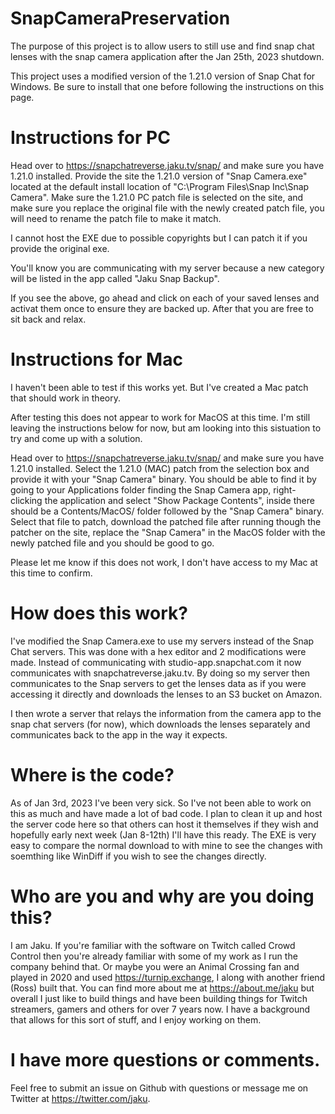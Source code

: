 # SnapCameraPreservation

The purpose of this project is to allow users to still use and find snap chat lenses with the snap camera application after the Jan 25th, 2023 shutdown.

This project uses a modified version of the 1.21.0 version of Snap Chat for Windows. Be sure to install that one before following the instructions on this page.

# Instructions for PC
Head over to https://snapchatreverse.jaku.tv/snap/ and make sure you have 1.21.0 installed. Provide the site the 1.21.0 version of "Snap Camera.exe" located at the default install location of "C:\Program Files\Snap Inc\Snap Camera". Make sure the 1.21.0 PC patch file is selected on the site, and make sure you replace the original file with the newly created patch file, you will need to rename the patch file to make it match.

I cannot host the EXE due to possible copyrights but I can patch it if you provide the original exe.

You'll know you are communicating with my server because a new category will be listed in the app called "Jaku Snap Backup".

If you see the above, go ahead and click on each of your saved lenses and activat them once to ensure they are backed up. After that you are free to sit back and relax.

# Instructions for Mac
I haven't been able to test if this works yet. But I've created a Mac patch that should work in theory. 

After testing this does not appear to work for MacOS at this time. I'm still leaving the instructions below for now, but am looking into this sistuation to try and come up with a solution.

Head over to https://snapchatreverse.jaku.tv/snap/ and make sure you have 1.21.0 installed. Select the 1.21.0 (MAC) patch from the selection box and provide it with your "Snap Camera" binary. You should be able to find it by going to your Applications folder finding the Snap Camera app, right-clicking the application and select "Show Package Contents", inside there should be a Contents/MacOS/ folder followed by the "Snap Camera" binary. Select that file to patch, download the patched file after running though the patcher on the site, replace the "Snap Camera" in the MacOS folder with the newly patched file and you should be good to go.

Please let me know if this does not work, I don't have access to my Mac at this time to confirm.


# How does this work?

I've modified the Snap Camera.exe to use my servers instead of the Snap Chat servers. This was done with a hex editor and 2 modifications were made. Instead of communicating with studio-app.snapchat.com it now communicates with snapchatreverse.jaku.tv. By doing so my server then communicates to the Snap servers to get the lenses data as if you were accessing it directly and downloads the lenses to an S3 bucket on Amazon. 

I then wrote a server that relays the information from the camera app to the snap chat servers (for now), which downloads the lenses separately and communicates back to the app in the way it expects.  

# Where is the code?
As of Jan 3rd, 2023 I've been very sick. So I've not been able to work on this as much and have made a lot of bad code. I plan to clean it up and host the server code here so that others can host it themselves if they wish and hopefully early next week (Jan 8-12th) I'll have this ready. The EXE is very easy to compare the normal download to with mine to see the changes with soemthing like WinDiff if you wish to see the changes directly.

# Who are you and why are you doing this?

I am Jaku. If you're familiar with the software on Twitch called Crowd Control then you're already familiar with some of my work as I run the company behind that. Or maybe you were an Animal Crossing fan and played in 2020 and used https://turnip.exchange, I along with another friend (Ross) built that. You can find more about me at https://about.me/jaku but overall I just like to build things and have been building things for Twitch streamers, gamers and others for over 7 years now. I have a background that allows for this sort of stuff, and I enjoy working on them. 


# I have more questions or comments.
Feel free to submit an issue on Github with questions or message me on Twitter at https://twitter.com/jaku. 
